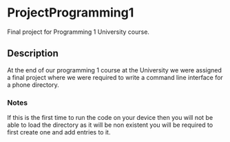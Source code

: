 # ProjectProgramming1
Final project for Programming 1 University course.

## Description
At the end of our programming 1 course at the University we were assigned a final project where we were required to write a command line interface for a phone directory.

### Notes
If this is the first time to run the code on your device then you will not be able to load the directory as it will be non existent you will be required to first create one and add entries to it.

